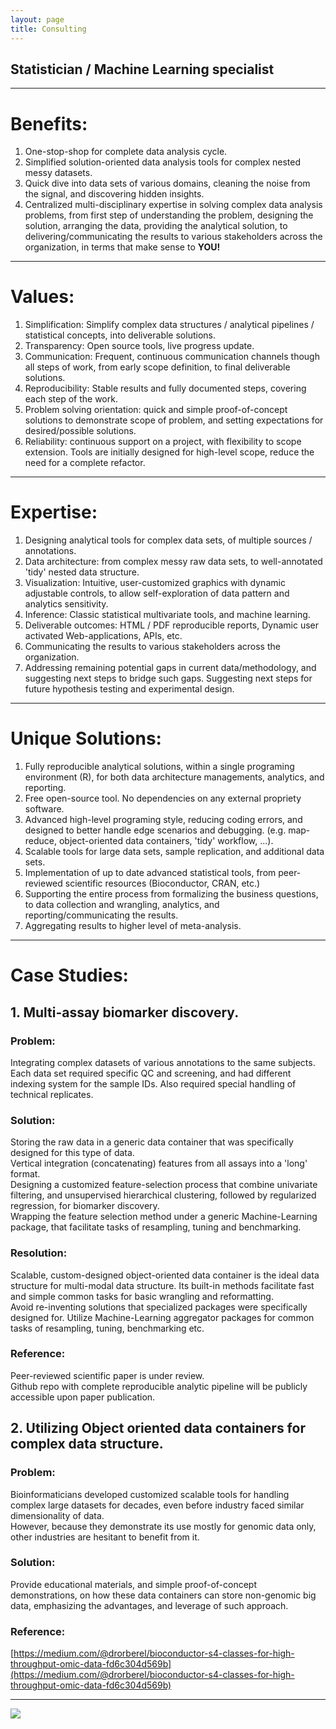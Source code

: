 ```yaml
---
layout: page
title: Consulting
---
```



## Statistician / Machine Learning specialist 
*** 


# Benefits:
1. One-stop-shop for complete data analysis cycle.  
2. Simplified solution-oriented data analysis tools for complex nested messy datasets.  
3. Quick dive into data sets of various domains, cleaning the noise from the signal, and discovering hidden insights.  
4. Centralized multi-disciplinary expertise in solving complex data analysis problems, from first step of understanding the problem, designing the solution, arranging the data, providing the analytical solution, to delivering/communicating the results to various stakeholders across the organization, in terms that make sense to **YOU!**   


***  


# Values:
1. Simplification: Simplify complex data structures / analytical pipelines / statistical concepts, into deliverable solutions.  
2. Transparency: Open source tools, live progress update.  
3. Communication: Frequent, continuous communication channels though all steps of work, from early scope definition, to final deliverable solutions.    
4. Reproducibility: Stable results and fully documented steps, covering each step of the work.  
5. Problem solving orientation: quick and simple proof-of-concept solutions to demonstrate scope of problem, and setting expectations for desired/possible solutions.  
6. Reliability: continuous support on a project, with flexibility to scope extension. Tools are initially designed for high-level scope, reduce the need for a complete refactor.  

***  



# Expertise:
1. Designing analytical tools for complex data sets, of multiple sources / annotations.    
2. Data architecture: from complex messy raw data sets, to well-annotated 'tidy' nested data structure.  
3. Visualization: Intuitive, user-customized graphics with dynamic adjustable controls, to allow self-exploration of data pattern and analytics sensitivity.    
4. Inference: Classic statistical multivariate tools, and machine learning.    
5. Deliverable outcomes: HTML / PDF reproducible reports, Dynamic user activated Web-applications, APIs, etc.  
6. Communicating the results to various stakeholders across the organization.
7. Addressing remaining potential gaps in current data/methodology, and suggesting next steps to bridge such gaps. Suggesting next steps for future hypothesis testing and experimental design. 

***  

# Unique Solutions:
1. Fully reproducible analytical solutions, within a single programing environment (R), for both data architecture managements, analytics, and reporting.  
2. Free open-source tool. No dependencies on any external propriety software.  
3. Advanced high-level programing style, reducing coding errors, and designed to better handle edge scenarios and debugging. (e.g. map-reduce, object-oriented data containers, 'tidy' workflow, ...).  
4. Scalable tools for large data sets, sample replication, and additional data sets.  
5. Implementation of up to date advanced statistical tools, from peer-reviewed scientific resources (Bioconductor, CRAN, etc.)  
6. Supporting the entire process from formalizing the business questions, to data collection and wrangling, analytics, and reporting/communicating the results.  
7. Aggregating results to higher level of meta-analysis.  


***  

# Case Studies:
## 1. Multi-assay biomarker discovery.  
### Problem:  
Integrating complex datasets of various annotations to the same subjects. Each data set required specific QC and screening, and had different indexing system for the sample IDs. Also required special handling of technical replicates.  

### Solution:  
Storing the raw data in a generic data container that was specifically designed for this type of data.  
Vertical integration (concatenating) features from all assays into a 'long' format.  
Designing a customized feature-selection process that combine univariate filtering, and unsupervised hierarchical clustering, followed by regularized regression, for biomarker discovery.  
Wrapping the feature selection method under a generic Machine-Learning package, that facilitate tasks of resampling, tuning and benchmarking.  
 
### Resolution: 
Scalable, custom-designed object-oriented data container is the ideal data structure for multi-modal data structure. Its built-in methods facilitate fast and simple common tasks for basic wrangling and reformatting.  
Avoid re-inventing solutions that specialized packages were specifically designed for. Utilize Machine-Learning aggregator packages for common tasks of resampling, tuning, benchmarking etc.  

### Reference: 
Peer-reviewed scientific paper is under review.  
Github repo with complete reproducible analytic pipeline will be publicly accessible upon paper publication.  


## 2. Utilizing Object oriented data containers for complex data structure.
### Problem:  
Bioinformaticians developed customized scalable tools for handling complex large datasets for decades, even before industry faced similar dimensionality of data.  
However, because they demonstrate its use mostly for genomic data only, other industries are hesitant to benefit from it.  

### Solution:  
Provide educational materials, and simple proof-of-concept demonstrations, on how these data containers can store non-genomic big data, emphasizing the advantages, and leverage of such approach.  

### Reference:
[https://medium.com/@drorberel/bioconductor-s4-classes-for-high-throughput-omic-data-fd6c304d569b](https://medium.com/@drorberel/bioconductor-s4-classes-for-high-throughput-omic-data-fd6c304d569b)  

***  
<img src="https://drorberel.github.io/img/paradigmIII.jpg">
